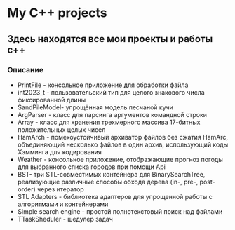 # My C++ projects

## Здесь находятся все мои проекты и работы c++

### Описание

- PrintFile - консольное приложение для обработки файла
- int2023_t - пользовательский тип для целого знакового числа фиксированной длины
- SandPileModel- упрощённая модель песчаной кучи
- ArgParser - класс для парсинга аргументов командной строки
- Array - класс для хранения трехмерного массива 17-битных положительных целых чисел
- HamArch - помехоустойчивый архиватор файлов без сжатия HamArc, объединяющий несколько файлов в один архив, использующий коды Хэмминга для кодирования
- Weather -  консольное приложение, отображающие прогноз погоды для выбранного списка городов при помощи Api
- BST- три STL-совместимых контейнера для BinarySearchTree, реализующие различные способы обхода дерева (in-, pre-, post-order) через итератор
- STL Adapters - библиотека адаптеров для упрощенной работы с алгоритмами и контейнерами
- Simple search engine - проcтой полнотекстовый поиск над файлами
- TTaskSheduler - шедулер задач
